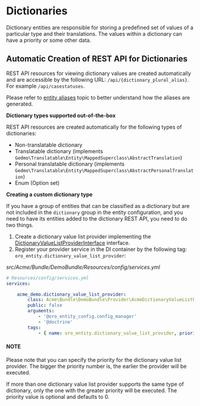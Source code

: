 <a id="dev-entities-dictionaries"></a>

# Dictionaries

Dictionary entities are responsible for storing a predefined set of values of a particular type and their translations. The values within a dictionary can have a priority or some other data.

## Automatic Creation of REST API for Dictionaries

REST API resources for viewing dictionary values are created automatically and are accessible by the following URL: `/api/{dictionary_plural_alias}`. For example `/api/casestatuses`.

Please refer to [entity aliases](entity-aliases.md#entity-aliases) topic to better understand how the aliases are generated.

**Dictionary types supported out-of-the-box**

REST API resources are created automatically for the following types of dictionaries:

- Non-translatable dictionary
- Translatable dictionary (implements `Gedmo\Translatable\Entity\MappedSuperclass\AbstractTranslation`)
- Personal translatable dictionary (implements `Gedmo\Translatable\Entity\MappedSuperclass\AbstractPersonalTranslation`)
- Enum (Option set)

**Creating a custom dictionary type**

If you have a group of entities that can be classified as a dictionary but are not included in the `dictionary` group in the entity configuration, and you need to have its entities added to the dictionary REST API, you need to do two things.

1. Create a dictionary value list provider implementing the <a href="https://github.com/oroinc/platform/blob/master/src/Oro/Bundle/EntityBundle/Provider/DictionaryValueListProviderInterface.php" target="_blank">DictionaryValueListProviderInterface</a> interface.
2. Register your provider service in the DI container by the following tag: `oro_entity.dictionary_value_list_provider`:

*src/Acme/Bundle/DemoBundle/Resources/config/services.yml*
```yaml
# Resources/config/services.yml
services:

    acme_demo.dictionary_value_list_provider:
        class: Acme\Bundle\DemoBundle\Provider\AcmeDictionaryValueListProvider
        public: false
        arguments:
            - '@oro_entity_config.config_manager'
            - '@doctrine'
        tags:
            - { name: oro_entity.dictionary_value_list_provider, priority: 200 }
```

#### NOTE
Please note that you can specify the priority for the dictionary value list provider. The bigger the priority number is, the earlier the provider will be executed.

If more than one dictionary value list provider supports the same type of dictionary, only the one with the greater priority will be executed. The priority value is optional and defaults to 0.

<!-- Frontend -->
